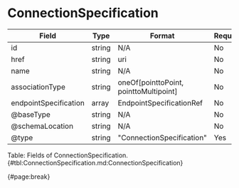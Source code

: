 <!--
    ATTENTION: This file was generated via gradle!
               Do NOT manually edit this file! Any such changes will be overwritten!
-->

# ConnectionSpecification

| Field | Type | Format | Required |
| ------- | ------- | ------- | --- |
| id | string | N/A | No |
| href | string | uri | No |
| name | string | N/A | No |
| associationType | string | oneOf[pointtoPoint, pointtoMultipoint] | No |
| endpointSpecification | array | EndpointSpecificationRef | No |
| @baseType | string | N/A | No |
| @schemaLocation | string | N/A | No |
| @type | string | "ConnectionSpecification" | Yes |

Table: Fields of ConnectionSpecification. {#tbl:ConnectionSpecification.md:ConnectionSpecification}

{#page:break}
